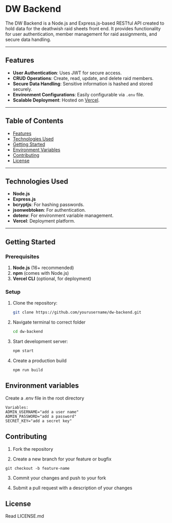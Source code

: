 # DW Backend

The DW Backend is a Node.js and Express.js-based RESTful API created to hold data for the deathwish raid sheets front end. It provides functionality for user authentication, member management for raid assignments, and secure data handling.

---

## Features

- **User Authentication**: Uses JWT for secure access.
- **CRUD Operations**: Create, read, update, and delete raid members.
- **Secure Data Handling**: Sensitive information is hashed and stored securely.
- **Environment Configurations**: Easily configurable via `.env` file.
- **Scalable Deployment**: Hosted on [Vercel](https://vercel.com/).

---

## Table of Contents

- [Features](#features)
- [Technologies Used](#technologies-used)
- [Getting Started](#getting-started)
- [Environment Variables](#environment-variables)
- [Contributing](#contributing)
- [License](#license)

---

## Technologies Used

- **Node.js**
- **Express.js**
- **bcryptjs**: For hashing passwords.
- **jsonwebtoken**: For authentication.
- **dotenv**: For environment variable management.
- **Vercel**: Deployment platform.

---

## Getting Started

### Prerequisites

1. **Node.js** (16+ recommended)
2. **npm** (comes with Node.js)
3. **Vercel CLI** (optional, for deployment)

### Setup

1. Clone the repository:
   ```bash
   git clone https://github.com/yourusername/dw-backend.git

2. Navigate terminal to correct folder
   ```bash
   cd dw-backend

3. Start development server:
   ```bash
   npm start

4. Create a production build
   ```
   npm run build

## Environment variables

Create a .env file in the root directory

```
Variables:
ADMIN_USERNAME="add a user name"
ADMIN_PASSWORD="add a password"
SECRET_KEY="add a secret key"
```

## Contributing

1. Fork the repository

2. Create a new branch for your feature or bugfix
```
git checkout -b feature-name
```

3. Commit your changes and push to your fork

4. Submit a pull request with a description of your changes

## License

Read LICENSE.md